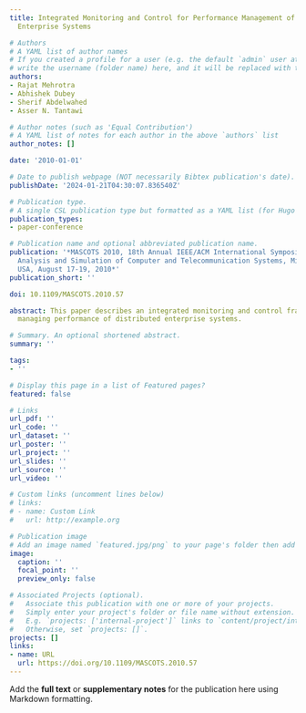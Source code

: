 ```yaml
---
title: Integrated Monitoring and Control for Performance Management of Distributed
  Enterprise Systems

# Authors
# A YAML list of author names
# If you created a profile for a user (e.g. the default `admin` user at `content/authors/admin/`), 
# write the username (folder name) here, and it will be replaced with their full name and linked to their profile.
authors:
- Rajat Mehrotra
- Abhishek Dubey
- Sherif Abdelwahed
- Asser N. Tantawi

# Author notes (such as 'Equal Contribution')
# A YAML list of notes for each author in the above `authors` list
author_notes: []

date: '2010-01-01'

# Date to publish webpage (NOT necessarily Bibtex publication's date).
publishDate: '2024-01-21T04:30:07.836540Z'

# Publication type.
# A single CSL publication type but formatted as a YAML list (for Hugo requirements).
publication_types:
- paper-conference

# Publication name and optional abbreviated publication name.
publication: '*MASCOTS 2010, 18th Annual IEEE/ACM International Symposium on Modeling,
  Analysis and Simulation of Computer and Telecommunication Systems, Miami, Florida,
  USA, August 17-19, 2010*'
publication_short: ''

doi: 10.1109/MASCOTS.2010.57

abstract: This paper describes an integrated monitoring and control framework for
  managing performance of distributed enterprise systems.

# Summary. An optional shortened abstract.
summary: ''

tags:
- ''

# Display this page in a list of Featured pages?
featured: false

# Links
url_pdf: ''
url_code: ''
url_dataset: ''
url_poster: ''
url_project: ''
url_slides: ''
url_source: ''
url_video: ''

# Custom links (uncomment lines below)
# links:
# - name: Custom Link
#   url: http://example.org

# Publication image
# Add an image named `featured.jpg/png` to your page's folder then add a caption below.
image:
  caption: ''
  focal_point: ''
  preview_only: false

# Associated Projects (optional).
#   Associate this publication with one or more of your projects.
#   Simply enter your project's folder or file name without extension.
#   E.g. `projects: ['internal-project']` links to `content/project/internal-project/index.md`.
#   Otherwise, set `projects: []`.
projects: []
links:
- name: URL
  url: https://doi.org/10.1109/MASCOTS.2010.57
---
```


Add the **full text** or **supplementary notes** for the publication here using Markdown formatting.
